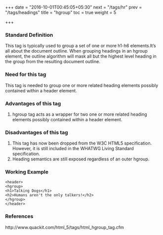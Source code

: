 +++
date = "2016-10-01T00:45:05+05:30"
next = "/tags/hr"
prev = "/tags/headings"
title = "hgroup"
toc = true
weight = 5

+++

<h3>Standard Definition</h3>
This tag is typically used to group a set of one or more h1-h6 elements.It’s all about the document outline. When grouping headings in an hgroup element, the outline algorithm will mask all but the highest level heading in the group from the resulting document outline.


<h3>Need for this tag</h3>
This tag is needed to group one or more related heading elements possibly contained within a header element.

<h3>Advantages of this tag</h3>
<ol>
  <li>hgroup tag acts as a wrapper for two one or more related heading elements possibly contained within a header element.</li>
</ol>

<h3>Disadvantages of this tag</h3>
<ol>
  <li>This tag has now been dropped from the W3C HTML5 specification. However, it is still included in the WHATWG Living Standard specification.</li>
  <li>Heading semantics are still exposed regardless of an outer hgroup.</li>
</ol>


<h3>Working Example</h3>

	<header>
	<hgroup>
	<h1>Talking Dogs</h1>
	<h2>Humans aren't the only talkers!</h2>
	</hgroup>
	</header>

<h3>References</h3>
http://www.quackit.com/html_5/tags/html_hgroup_tag.cfm

